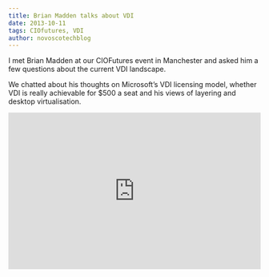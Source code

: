 ```yaml
---
title: Brian Madden talks about VDI
date: 2013-10-11
tags: CIOfutures, VDI
author: novoscotechblog
---
```


I met Brian Madden at our CIOFutures event in Manchester and asked him a few questions about the current VDI landscape.

We chatted about his thoughts on Microsoft’s VDI licensing model, whether VDI is really achievable for $500 a seat and his views of layering and desktop virtualisation.

<style>.embed-container { position: relative; padding-bottom: 56.25%; padding-top: 30px; height: 0; overflow: hidden; max-width: 100%; height: auto; } .embed-container iframe, .embed-container object, .embed-container embed { position: absolute; top: 0; left: 0; width: 100%; height: 100%; }</style><div class='embed-container'><iframe src='http://www.youtube.com/embed/OUwhid_qTMs' frameborder='0' allowfullscreen></iframe></div>